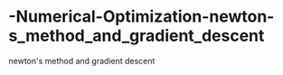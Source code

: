 # -Numerical-Optimization-newton-s_method_and_gradient_descent
newton's method and gradient descent 
